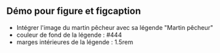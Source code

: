 ## Démo pour figure et figcaption

- Intégrer l'image du martin pêcheur avec sa légende "Martin pêcheur"
- couleur de fond de la légende : #444
- marges intérieures de la légende : 1.5rem